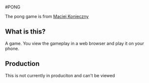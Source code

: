 #PONG

The pong game is from [Maciej Konieczny](http://narf.pl/)

## What is this?
A game. You view the gameplay in a web browser and play it on your phone.

## Production
This is not currently in produciton and can't be viewed